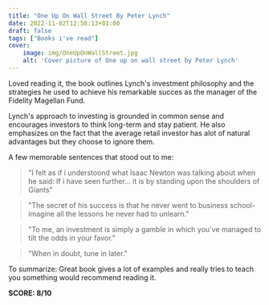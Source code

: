 ```yaml
---
title: "One Up On Wall Street By Peter Lynch"
date: 2022-11-02T12:58:13+01:00
draft: false
tags: ["Books i've read"]
cover:
    image: img/OneUpOnWallStreet.jpg
    alt: 'Cover picture of One up on wall street by Peter Lynch'
---
```


Loved reading it, the book outlines Lynch's investment philosophy and the strategies he used to achieve his remarkable succes as the manager of the Fidelity Magellan Fund.

Lynch's approach to investing is grounded in common sense and encourages investors to think long-term and stay patient. He also emphasizes on the fact that the average retail investor has alot of natural advantages but they choose to ignore them.

A few memorable sentences that stood out to me:

>"I felt as if i understoond what Isaac Newton was talking about when he said: If i have seen further... it is by standing upon the shoulders of Giants"

>"The secret of his success is that he never went to business school- imagine all the lessons he never had to unlearn."

>"To me, an investment is simply a gamble in which you've managed to tilt the odds in your favor."

>"When in doubt, tune in later."


To summarize: Great book gives a lot of examples and really tries to teach you something would recommend reading it.

**SCORE: 8/10**

